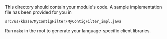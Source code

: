 This directory should contain your module's code.
A sample implementation file has been provided for you in

```src/us/kbase/MyContigFilter/MyContigFilter_impl.java```

Run `make` in the root to generate your language-specific client libraries.
